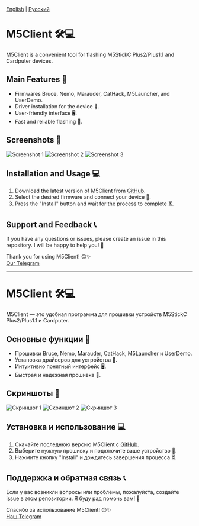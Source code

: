 [English](#english) | [Русский](#russian)

<a name="english"></a>
# M5Client 🛠💻
M5Client is a convenient tool for flashing M5StickC Plus2/Plus1.1 and Cardputer devices.

## Main Features 🌟
- Firmwares Bruce, Nemo, Marauder, CatHack, M5Launcher, and UserDemo.
- Driver installation for the device 🔧.
- User-friendly interface 🖥.
- Fast and reliable flashing 🚀.

## Screenshots 📸
![Screenshot 1](https://github.com/user-attachments/assets/159a2372-e2e0-4eac-9a3a-1f633c0a011b)
![Screenshot 2](https://github.com/user-attachments/assets/dca7d193-a8c1-4945-85b2-19ab7a837e1d)
![Screenshot 3](https://github.com/user-attachments/assets/e6806526-1b5f-4589-ad3b-4d983d58f9a2)

## Installation and Usage 💻
1. Download the latest version of M5Client from [GitHub](https://github.com/Teapot321/M5Client/releases).
2. Select the desired firmware and connect your device 🔗.
3. Press the "Install" button and wait for the process to complete ⏳.

## Support and Feedback 📞
If you have any questions or issues, please create an issue in this repository. I will be happy to help you! 🤝

Thank you for using M5Client! 😊✨  
[Our Telegram](https://t.me/+QFjtYcgb7J9jYTJi)

---

<a name="russian"></a>
# M5Client 🛠💻
M5Client — это удобная программа для прошивки устройств M5StickC Plus2/Plus1.1 и Cardputer.

## Основные функции 🌟
- Прошивки Bruce, Nemo, Marauder, CatHack, M5Launcher и UserDemo.
- Установка драйверов для устройства 🔧.
- Интуитивно понятный интерфейс 🖥.
- Быстрая и надежная прошивка 🚀.

## Скриншоты 📸
![Скриншот 1](https://github.com/user-attachments/assets/159a2372-e2e0-4eac-9a3a-1f633c0a011b)
![Скриншот 2](https://github.com/user-attachments/assets/dca7d193-a8c1-4945-85b2-19ab7a837e1d)
![Скриншот 3](https://github.com/user-attachments/assets/e6806526-1b5f-4589-ad3b-4d983d58f9a2)

## Установка и использование 💻
1. Скачайте последнюю версию M5Client с [GitHub](https://github.com/Teapot321/M5Client/releases).
2. Выберите нужную прошивку и подключите ваше устройство 🔗.
3. Нажмите кнопку "Install" и дождитесь завершения процесса ⏳.

## Поддержка и обратная связь 📞
Если у вас возникли вопросы или проблемы, пожалуйста, создайте issue в этом репозитории. Я буду рад помочь вам! 🤝

Спасибо за использование M5Client! 😊✨  
[Наш Telegram](https://t.me/+QFjtYcgb7J9jYTJi)
